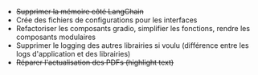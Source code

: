 - ~~Supprimer la mémoire côté LangChain~~
- Crée des fichiers de configurations pour les interfaces
- Refactoriser les composants gradio, simplifier les fonctions, rendre les composants modulaires
- Supprimer le logging des autres librairies si voulu (différence entre les logs d'application et des librairies)
- ~~Réparer l'actualisation des PDFs (highlight text)~~